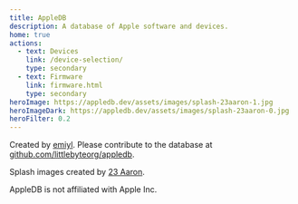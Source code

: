 ```yaml
---
title: AppleDB
description: A database of Apple software and devices.
home: true
actions:
  - text: Devices
    link: /device-selection/
    type: secondary
  - text: Firmware
    link: firmware.html
    type: secondary
heroImage: https://appledb.dev/assets/images/splash-23aaron-1.jpg
heroImageDark: https://appledb.dev/assets/images/splash-23aaron-0.jpg
heroFilter: 0.2
---
```


<slideSwipe :sections="[
  {
    title: 'New Releases',
    component: 'latestVersion'
  },
  {
    title: 'New Devices',
    component: 'latestDevice'
  }
]"/>

Created by [emiyl](https://twitter.com/emiyl0). Please contribute to the database at [github.com/littlebyteorg/appledb](https://github.com/littlebyteorg/appledb).

Splash images created by [23 Aaron](https://twitter.com/23Aaron_).

AppleDB is not affiliated with Apple Inc.
